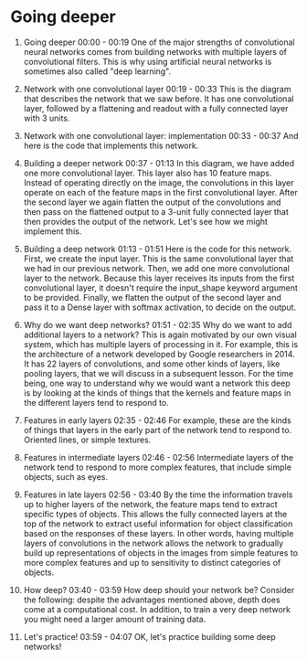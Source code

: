 # Going deeper

1. Going deeper
00:00 - 00:19
One of the major strengths of convolutional neural networks comes from building networks with multiple layers of convolutional filters. This is why using artificial neural networks is sometimes also called "deep learning".

2. Network with one convolutional layer
00:19 - 00:33
This is the diagram that describes the network that we saw before. It has one convolutional layer, followed by a flattening and readout with a fully connected layer with 3 units.

3. Network with one convolutional layer: implementation
00:33 - 00:37
And here is the code that implements this network.

4. Building a deeper network
00:37 - 01:13
In this diagram, we have added one more convolutional layer. This layer also has 10 feature maps. Instead of operating directly on the image, the convolutions in this layer operate on each of the feature maps in the first convolutional layer. After the second layer we again flatten the output of the convolutions and then pass on the flattened output to a 3-unit fully connected layer that then provides the output of the network. Let's see how we might implement this.

5. Building a deep network
01:13 - 01:51
Here is the code for this network. First, we create the input layer. This is the same convolutional layer that we had in our previous network. Then, we add one more convolutional layer to the network. Because this layer receives its inputs from the first convolutional layer, it doesn't require the input_shape keyword argument to be provided. Finally, we flatten the output of the second layer and pass it to a Dense layer with softmax activation, to decide on the output.

6. Why do we want deep networks?
01:51 - 02:35
Why do we want to add additional layers to a network? This is again motivated by our own visual system, which has multiple layers of processing in it. For example, this is the architecture of a network developed by Google researchers in 2014. It has 22 layers of convolutions, and some other kinds of layers, like pooling layers, that we will discuss in a subsequent lesson. For the time being, one way to understand why we would want a network this deep is by looking at the kinds of things that the kernels and feature maps in the different layers tend to respond to.

7. Features in early layers
02:35 - 02:46
For example, these are the kinds of things that layers in the early part of the network tend to respond to. Oriented lines, or simple textures.

8. Features in intermediate layers
02:46 - 02:56
Intermediate layers of the network tend to respond to more complex features, that include simple objects, such as eyes.

9. Features in late layers
02:56 - 03:40
By the time the information travels up to higher layers of the network, the feature maps tend to extract specific types of objects. This allows the fully connected layers at the top of the network to extract useful information for object classification based on the responses of these layers. In other words, having multiple layers of convolutions in the network allows the network to gradually build up representations of objects in the images from simple features to more complex features and up to sensitivity to distinct categories of objects.

10. How deep?
03:40 - 03:59
How deep should your network be? Consider the following: despite the advantages mentioned above, depth does come at a computational cost. In addition, to train a very deep network you might need a larger amount of training data.

11. Let's practice!
03:59 - 04:07
OK, let's practice building some deep networks!